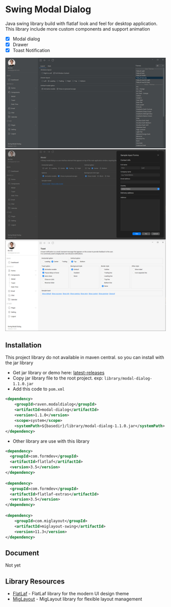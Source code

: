 # Swing Modal Dialog

Java swing library build with flatlaf look and feel for desktop application. This library include more custom components
and support animation

- [x] Modal dialog
- [x] Drawer
- [x] Toast Notification

<img src="https://github.com/DJ-Raven/swing-modal-dialog/blob/main/screenshot/simple 1.jpg" alt="simple 1"/>
<img src="https://github.com/DJ-Raven/swing-modal-dialog/blob/main/screenshot/simple 2.jpg" alt="simple 2"/>
<img src="https://github.com/DJ-Raven/swing-modal-dialog/blob/main/screenshot/simple 3.jpg" alt="simple 3"/>

## Installation

This project library do not available in maven central. so you can install with the jar library

- Get jar library or demo
  here: [latest-releases](https://github.com/DJ-Raven/swing-modal-dialog/releases/latest)
- Copy jar library file to the root project. exp: `library/modal-dialog-1.1.0.jar`
- Add this code to `pom.xml`

``` xml
<dependency>
    <groupId>raven.modaldialog</groupId>
    <artifactId>modal-dialog</artifactId>
    <version>1.1.0</version>
    <scope>system</scope>
    <systemPath>${basedir}/library/modal-dialog-1.1.0.jar</systemPath>
</dependency>
```

- Other library are use with this library

``` xml
<dependency>
  <groupId>com.formdev</groupId>
  <artifactId>flatlaf</artifactId>
  <version>3.5</version>
</dependency>

<dependency>
  <groupId>com.formdev</groupId>
  <artifactId>flatlaf-extras</artifactId>
  <version>3.5</version>
</dependency>

<dependency>
    <groupId>com.miglayout</groupId>
    <artifactId>miglayout-swing</artifactId>
    <version>11.3</version>
</dependency>
```

## Document

Not yet

## Library Resources

- [FlatLaf](https://github.com/JFormDesigner/FlatLaf) - FlatLaf library for the modern UI design theme
- [MigLayout](https://github.com/mikaelgrev/miglayout) - MigLayout library for flexible layout management
